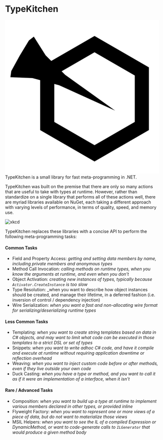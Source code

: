 # TypeKitchen

![logo](assets/logo.png?s=100)
TypeKitchen is a small library for fast meta-programming in .NET.

TypeKitchen was built on the premise that there are only so many actions that are useful to take with types at runtime.
However, rather than standardize on a single library that performs all of these actions well, there are myriad libraries available on NuGet, each taking a different approach with varying levels of performance, in terms of quality, speed, and memory use.

![xkcd](https://imgs.xkcd.com/comics/standards.png)

TypeKitchen replaces these libraries with a concise API to perform the following meta-programming tasks:

#### Common Tasks
- Field and Property Access: _getting and setting data members by name, including private members and anonymous types_
- Method Call Invocation: _calling methods on runtime types, when you know the arguments at runtime, and even when you don't_
- Object Activation: _creating new instances of types, typically because `Activator.CreateInstance` is too slow_
- Type Resolution: _when you want to describe how object instances should be created, and manage their lifetime, in a deferred fashion (i.e. inversion of control / dependency injection)
- Wire Serialization: _when you want a fast and non-allocating wire format for serializing/deserializing runtime types_

#### Less Common Tasks
- Templating: _when you want to create string templates based on data in C# objects, and may want to limit what code can be executed in those templates to a strict DSL or set of types_
- Snippets: _when you want to write adhoc C# code, and have it compile and execute at runtime without requiring application downtime or reflection overhead_
- Weaving: _when you want to inject custom code before or after methods, even if they live outside your own code_
- Duck Casting: _when you have a type or method, and you want to call it _as if it were_ an implementation of a interface, when it isn't_

#### Rare / Advanced Tasks
- Composition: _when you want to build up a type at runtime to implement various members declared in other types, or provided inline_
- Flyweight Factory: _when you want to represent one or more views of a piece of data, but do not want to materialize those views_
- MSIL Helpers: _when you want to see the IL of a compiled Expression or DynamicMethod, or want to code-generate calls to `ILGenerator` that would produce a given method body_
